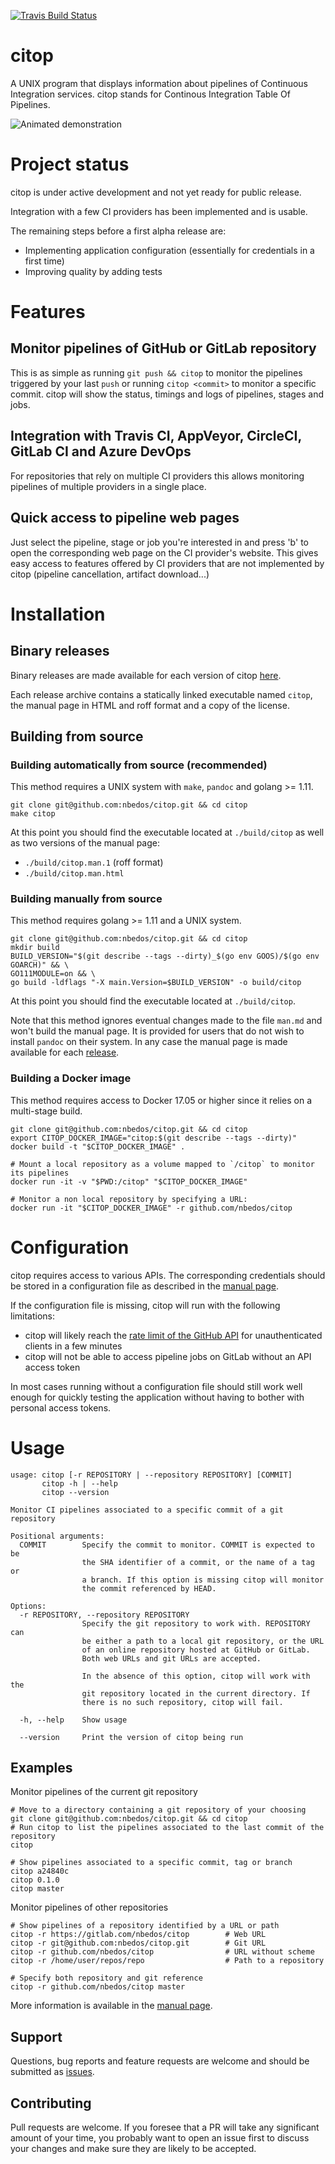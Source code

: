 [![Travis Build Status](https://travis-ci.org/nbedos/citop.svg?branch=master)](https://travis-ci.org/nbedos/citop/builds)

# citop
A UNIX program that displays information about pipelines of Continuous
Integration services. citop stands for Continous Integration Table Of Pipelines.

![Animated demonstration](demo.svg)

# Project status
citop is under active development and not yet ready for public release.

Integration with a few CI providers has been implemented and is usable.

The remaining steps before a first alpha release are:
* Implementing application configuration (essentially for credentials in a first time)
* Improving quality by adding tests

# Features
## Monitor pipelines of GitHub or GitLab repository 
This is as simple as running `git push && citop` to monitor the pipelines triggered by your last
`push` or running `citop <commit>` to monitor a specific commit. citop will show the status, timings
and logs of pipelines, stages and jobs.

## Integration with Travis CI, AppVeyor, CircleCI, GitLab CI and Azure DevOps
For repositories that rely on multiple CI providers this allows monitoring pipelines of multiple
providers in a single place.

## Quick access to pipeline web pages
Just select the pipeline, stage or job you're interested in and press 'b' to open the corresponding
web page on the CI provider's website. This gives easy access to features offered by CI providers
that are not implemented by citop (pipeline cancellation, artifact download...)


# Installation
## Binary releases
Binary releases are made available for each version of citop 
[here](https://github.com/nbedos/citop/releases).

Each release archive contains a statically linked executable named `citop`, the manual page
in HTML and roff format and a copy of the license. 

## Building from source
### Building automatically from source (recommended)
This method requires a UNIX system with `make`, `pandoc` and golang >= 1.11.
```shell
git clone git@github.com:nbedos/citop.git && cd citop
make citop
```

At this point you should find the executable located at `./build/citop` as well as two versions
of the manual page:
* `./build/citop.man.1` (roff format)
* `./build/citop.man.html`

### Building manually from source
This method requires golang >= 1.11 and a UNIX system.
```shell
git clone git@github.com:nbedos/citop.git && cd citop
mkdir build
BUILD_VERSION="$(git describe --tags --dirty)_$(go env GOOS)/$(go env GOARCH)" && \
GO111MODULE=on && \
go build -ldflags "-X main.Version=$BUILD_VERSION" -o build/citop
```

At this point you should find the executable located at `./build/citop`.

Note that this method ignores eventual changes made to the file `man.md` and won't build the manual
page. It is provided for users that do not wish to install `pandoc` on their system. In any case
the manual page is made available for each [release](https://github.com/nbedos/citop/releases). 

### Building a Docker image
This method requires access to Docker 17.05 or higher since it relies on a multi-stage build.
```shell
git clone git@github.com:nbedos/citop.git && cd citop
export CITOP_DOCKER_IMAGE="citop:$(git describe --tags --dirty)"
docker build -t "$CITOP_DOCKER_IMAGE" .

# Mount a local repository as a volume mapped to `/citop` to monitor its pipelines 
docker run -it -v "$PWD:/citop" "$CITOP_DOCKER_IMAGE"

# Monitor a non local repository by specifying a URL:
docker run -it "$CITOP_DOCKER_IMAGE" -r github.com/nbedos/citop
```

# Configuration
citop requires access to various APIs. The corresponding credentials should be stored in a
configuration file as described in the [manual page](https://nbedos.github.io/citop/citop.man).

If the configuration file is missing, citop will run with the following limitations:
* citop will likely reach the [rate limit of the GitHub API](https://developer.github.com/v3/#rate-limiting)
for unauthenticated clients in a few minutes
* citop will not be able to access pipeline jobs on GitLab without an API access token
    
In most cases running without a configuration file should still work well enough for quickly
testing the application without having to bother with personal access tokens.

# Usage
```
usage: citop [-r REPOSITORY | --repository REPOSITORY] [COMMIT]
       citop -h | --help
       citop --version

Monitor CI pipelines associated to a specific commit of a git repository

Positional arguments:
  COMMIT        Specify the commit to monitor. COMMIT is expected to be
                the SHA identifier of a commit, or the name of a tag or
                a branch. If this option is missing citop will monitor
                the commit referenced by HEAD.

Options:
  -r REPOSITORY, --repository REPOSITORY
                Specify the git repository to work with. REPOSITORY can
                be either a path to a local git repository, or the URL
                of an online repository hosted at GitHub or GitLab.
                Both web URLs and git URLs are accepted.

                In the absence of this option, citop will work with the
                git repository located in the current directory. If
                there is no such repository, citop will fail.

  -h, --help    Show usage

  --version     Print the version of citop being run
```

## Examples
Monitor pipelines of the current git repository
```shell
# Move to a directory containing a git repository of your choosing
git clone git@github.com:nbedos/citop.git && cd citop
# Run citop to list the pipelines associated to the last commit of the repository 
citop

# Show pipelines associated to a specific commit, tag or branch
citop a24840c
citop 0.1.0
citop master
```

Monitor pipelines of other repositories
```shell
# Show pipelines of a repository identified by a URL or path
citop -r https://gitlab.com/nbedos/citop        # Web URL
citop -r git@github.com:nbedos/citop.git        # Git URL
citop -r github.com/nbedos/citop                # URL without scheme
citop -r /home/user/repos/repo                  # Path to a repository

# Specify both repository and git reference
citop -r github.com/nbedos/citop master
```

More information is available in the [manual page](https://nbedos.github.io/citop/citop.man).


## Support
Questions, bug reports and feature requests are welcome and should be submitted as
[issues](https://github.com/nbedos/citop/issues).

## Contributing
Pull requests are welcome. If you foresee that a PR will take any significant amount of your time,
you probably want to open an issue first to discuss your changes and make sure they are
likely to be accepted.
